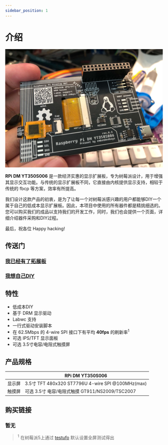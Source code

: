 ```yaml
---
sidebar_position: 1
---
```


# 介绍

![image](./assets/rpi_dm_yt350s006.jpg)

**RPi DM YT350S006** 是一款经济实惠的显示扩展板，专为树莓派设计，用于增强其显示交互功能。与传统的显示扩展板不同，它直接由内核提供显示支持，相较于传统的 fbcp 等方案，效率有所提高。

我们设计这款产品的初衷，是为了让每一个对树莓派感兴趣的用户都能够DIY一个属于自己的低成本显示扩展板。因此，本项目中使用的所有器件都是精挑细选的。您可以购买我们的成品以支持我们的开发工作，同时，我们也会提供一个页面，详细介绍器件采购和DIY过程。

最后，祝各位 Happy hacking!

<!-- 演示视频链接:
[https://www.bilibili.com/video/BV1aD42177CE/](https://www.bilibili.com/video/BV1aD42177CE/) -->

## 传送门

### [我已经有了拓展板](/docs/get-started/driver-install)
### [我想自己DIY](/docs/diy/preparations)

## 特性

- 低成本DIY
- 基于 DRM 显示驱动
- Labwc 支持
- 一行式驱动安装脚本
- 在 62.5Mbps 的 4-wire SPI 接口下有平均 **40fps** 的刷新率<sup>1</sup>
- 可选 IPS/TFT 显示面板
- 可选 3.5寸电容/电阻式触摸屏


## 产品规格

|  | RPi DM YT350S006                    |
|----------|--------------------------------------|
| 显示屏     | 3.5寸 TFT 480x320 ST7796U 4-wire SPI @100MHz(max) |
| 触摸屏     | 可选 3.5寸 电容/电阻式触摸 GT911/NS2009/TSC2007                          |

## 购买链接

### 暂无

> <sup>1</sup> 在树莓派5上通过 [testufo](https://www.testufo.com) 默认设置全屏测试得出
